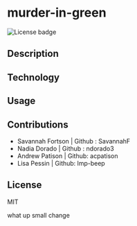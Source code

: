 # murder-in-green

![License badge](https://img.shields.io/badge/License-MIT-blue.svg)

## Description

## Technology

## Usage

## Contributions

-   Savannah Fortson | Github : SavannahF
-   Nadia Dorado | Github : ndorado3
-   Andrew Patison | Github: acpatison
-   Lisa Pessin | Github: lmp-beep

## License

MIT

what up
small change
